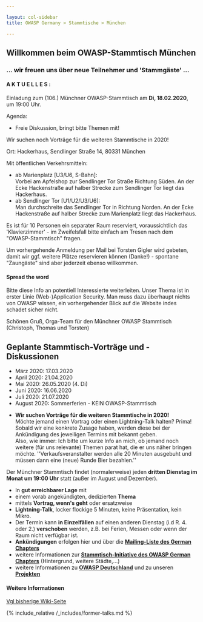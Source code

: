 ```yaml
---

layout: col-sidebar
title: OWASP Germany > Stammtische > München

---
```


## Willkommen beim OWASP-Stammtisch München
### ... wir freuen uns über neue Teilnehmer und 'Stammgäste' ...

#### A K T U E L L E S :
Einladung zum (106.) Münchner OWASP-Stammtisch am **Di, 18.02.2020**, um 19:00 Uhr.

Agenda:
<!-- * Vortrag: **Update der OWASP Top 10 Privacy Risks (Florian Stahl)**
  * Rückblick & Hintergrund
  * Aktuelle Version der OWASP Top 10 Privacy Risks (2014)
  * Update 2019/2020
    * Review Methodik
    * Diskussion & Update der “Risk Candidates”
    * Risikobewertung (Schaden & Eintrittswahrscheinlichkeit)
    * Offene Punkte
  * Fazit -->
* Freie Diskussion, bringt bitte Themen mit!

Wir suchen noch Vorträge für die weiteren Stammtische in 2020!

Ort: Hackerhaus, Sendlinger Straße 14, 80331 München

Mit öffentlichen Verkehrsmitteln:
  * ab Marienplatz [U3/U6, S-Bahn]:<br>Vorbei am Apfelshop zur Sendlinger Tor Straße Richtung Süden. An der Ecke Hackenstraße auf halber Strecke zum Sendlinger Tor liegt das Hackerhaus.
  * ab Sendlinger Tor [U1/U2/U3/U6]:<br>Man durchschreite das Sendlinger Tor in Richtung Norden. An der Ecke Hackenstraße auf halber Strecke zum Marienplatz liegt das Hackerhaus.

Es ist für 10 Personen ein separater Raum reserviert, voraussichtlich das 'Klavierzimmer' - im Zweifelsfall bitte einfach am Tresen nach dem "OWASP-Stammtisch" fragen.

Um vorhergehende Anmeldung per Mail bei Torsten Gigler  wird gebeten, damit wir ggf. weitere Plätze reservieren können (Danke!) - spontane "Zaungäste" sind aber jederzeit ebenso willkommen.

#### Spread the word

Bitte diese Info an potentiell Interessierte weiterleiten. Unser Thema ist in erster Linie (Web-)Application Security. Man muss dazu überhaupt nichts von OWASP wissen, ein vorhergehender Blick auf die Website indes schadet sicher nicht.

Schönen Gruß,
Orga-Team für den Münchner OWASP Stammtisch (Christoph, Thomas und Torsten) 


## Geplante Stammtisch-Vorträge und -Diskussionen
* März 2020:  17.03.2020
* April 2020: 21.04.2020
* Mai 2020:   26.05.2020 (4. Di)
* Juni 2020:  16.06.2020
* Juli 2020:  21.07.2020
* August 2020: Sommerferien - KEIN OWASP-Stammtisch
<!--
* August 2020: Sommerferien - KEIN OWASP-Stammtisch
* Dezember 2020: Weihnachtsferien - KEIN OWASP-Stammtisch
-->

* <b>Wir suchen Vorträge für die weiteren Stammtische in 2020!</b><br>Möchte jemand einen Vortrag oder einen Lightning-Talk halten? Prima! Sobald wir eine konkrete Zusage haben, werden diese bei der Ankündigung des jeweiligen Termins mit bekannt geben.<br>Also, wie immer: Ich bitte um kurze Info an mich, ob jemand noch weitere (für uns relevante) Themen parat hat, die er uns näher bringen möchte. ''Verkaufsveranstalter werden alle 20 Minuten ausgebuht und müssen dann eine (neue) Runde Bier bezahlen.''

Der Münchner Stammtisch findet (normalerweise) jeden <b>dritten Dienstag im Monat um 19:00 Uhr</b> statt (außer im August und Dezember).<br>
* In <b>gut erreichbarer Lage</b> mit
* einem vorab angekündigten, dedizierten <b>Thema</b>
* mittels <b>Vortrag, wenn's geht</b> oder ersatzweise
* <b>Lightning-Talk</b>, locker flockige 5 Minuten, keine Präsentation, kein Mikro.
* Der Termin kann <b>in Einzelfällen</b> auf einen anderen Dienstag (i.d R. 4. oder 2.) <b>verschoben</b> werden, z.B. bei Ferien, Messen oder wenn der Raum nicht verfügbar ist. 
* <b>Ankündigungen</b> erfolgen hier und über die [<b>Mailing-Liste des German Chapters</b>](https://groups.google.com/a/owasp.org/group/germany-chapter/)
* weitere Informationen zur [<b>Stammtisch-Initiative des OWASP German Chapters</b>](/www-chapter-germany/stammtische/) (Hintergrund, weitere Städte,...)
* weitere Informationen zu [<b>OWASP Deutschland</b>](/www-chapter-germany/) und zu unseren [<b>Projekten</b>](/www-chapter-germany/#div-projekte)

#### Weitere Informationen
[Vgl bisherige Wiki-Seite](https://wiki.owasp.org/index.php/OWASP_German_Chapter_Stammtisch_Initiative/M%C3%BCnchen)


{% include_relative /_includes/former-talks.md %}
